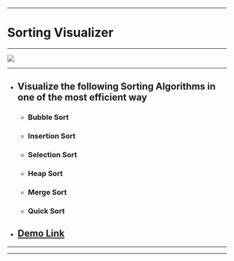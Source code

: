<hr>

# Sorting Visualizer

<hr>

![](./Resources/mergeSort.gif)  

<hr>

 - ## Visualize the following Sorting Algorithms in one of the most efficient way
   - ### Bubble Sort 
   - ### Insertion Sort
   - ### Selection Sort
   - ### Heap Sort
   - ### Merge Sort
   - ### Quick Sort
 

  
- ## [Demo Link](https://rgtechno.github.io/Sorting_Visualizer/) 

<hr>


<hr>

